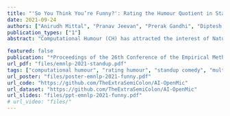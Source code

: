 ```yaml
---
title: "'So You Think You’re Funny?': Rating the Humour Quotient in Standup Comedy"
date: 2021-09-24
authors: ["Anirudh Mittal", "Pranav Jeevan", "Prerak Gandhi", "Diptesh Kanojia", "Pushpak Bhattacharyya"]
publication_types: ["1"]
abstract: "Computational Humour (CH) has attracted the interest of Natural Language Processing and Computational Linguistics communities. Creating datasets for automatic measurement of humour quotient is difficult due to multiple possible interpretations of the content. In this work, we create a multi-modal humour-annotated dataset (~40 hours) using stand-up comedy clips. We devise a novel scoring mechanism to annotate the training data with a humour quotient score using the audience's laughter. The normalized duration (laughter duration divided by the clip duration) of laughter in each clip is used to compute this humour coefficient score on a five-point scale (0-4). This method of scoring is validated by comparing with manually annotated scores, wherein a quadratic weighted kappa of 0.6 is obtained. We use this dataset to train a model that provides a 'funniness' score, on a five-point scale, given the audio and its corresponding text. We compare various neural language models for the task of humour-rating and achieve an accuracy of 0.813 in terms of Quadratic Weighted Kappa (QWK). Our 'Open Mic' dataset is released for further research along with the code."

featured: false
publication: "*Proceedings of the 26th Conference of the Empirical Methods for Natural Language Processing*"
url_pdf: "files/emnlp-2021-standup.pdf"
tags: ["computational humour", "rating humour", "standup comedy", "multimodal", "dataset", "empirical"]
url_poster: "files/poster-emnlp-2021-funny.pdf"
url_code: "https://github.com/TheExtraSemiColon/AI-OpenMic"
url_dataset: "https://github.com/TheExtraSemiColon/AI-OpenMic"
url_slides: "files/ppt-emnlp-2021-funny.pdf"
# url_video: "files/"
---
```


